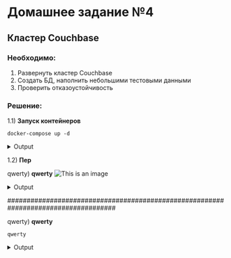 
# Домашнее задание №4
## Кластер Couchbase

### Необходимо:
1. Развернуть кластер Couchbase
2. Создать БД, наполнить небольшими тестовыми данными
3. Проверить отказоустойчивость

### Решение:

1.1) **Запуск контейнеров**
```
docker-compose up -d
```
<details>
<summary>Output</summary><pre>
Creating network "04_couchbase_default" with the default driver
Creating cb-node-2 ... done
Creating cb-node-4 ... done
Creating cb-node-1 ... done
Creating cb-node-3 ... done
</pre></details>





1.2) **Пер**




qwerty) **qwerty**
![This is an image](https://myoctocat.com/assets/images/base-octocat.svg)
<details>
<summary>Output</summary>
![This is an image](https://myoctocat.com/assets/images/base-octocat.svg)
</details>


####################################################################################


qwerty) **qwerty**
```
qwerty
```
<details>
<summary>Output</summary><pre>
qwerty
</pre></details>


